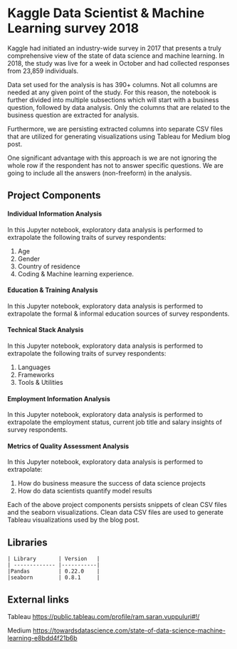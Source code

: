 # Kaggle Data Scientist & Machine Learning survey 2018

Kaggle had initiated an industry-wide survey in 2017 that presents a truly comprehensive view of the state of data science and machine learning. In 2018, the study was live for a week in October and had collected responses from 23,859 individuals.

Data set used for the analysis is has 390+ columns. Not all columns are needed at any given point of the study. For this reason, the notebook is further divided into multiple subsections which will start with a business question, followed by data analysis. Only the columns that are related to the business question are extracted for analysis.

Furthermore, we are persisting extracted columns into separate CSV files that are utilized for generating visualizations using Tableau for Medium blog post.

One significant advantage with this approach is we are not ignoring the whole row if the respondent has not to answer specific questions. We are going to include all the answers (non-freeform) in the analysis.

## Project Components

#### Individual Information Analysis

In this Jupyter notebook, exploratory data analysis is performed to extrapolate the following traits of survey respondents:
1. Age
2. Gender
3. Country of residence
4. Coding & Machine learning experience.

#### Education & Training Analysis

In this Jupyter notebook, exploratory data analysis is performed to extrapolate the formal & informal education sources of survey respondents.

#### Technical Stack Analysis

In this Jupyter notebook, exploratory data analysis is performed to extrapolate the following traits of survey respondents:
1. Languages 
2. Frameworks
3. Tools & Utilities

#### Employment Information Analysis

In this Jupyter notebook, exploratory data analysis is performed to extrapolate the employment status, current job title and salary insights of survey respondents.

#### Metrics of Quality Assessment Analysis

In this Jupyter notebook, exploratory data analysis is performed to extrapolate:
1.  How do business measure the success of data science projects
2. How do data scientists quantify model results

Each of the above project components persists snippets of clean CSV files and the seaborn visualizations. Clean data CSV files are used to generate Tableau visualizations used by the blog post. 

## Libraries
    
    | Library       | Version   |
    | ------------- |-----------|
    |Pandas         | 0.22.0    |
    |seaborn        | 0.8.1     |
    
## External links
Tableau https://public.tableau.com/profile/ram.saran.vuppuluri#!/

Medium https://towardsdatascience.com/state-of-data-science-machine-learning-e8bdd4f21b6b
